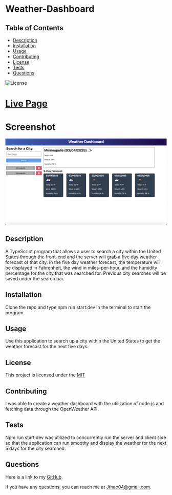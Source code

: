 # Weather-Dashboard

## Table of Contents
- [Description](#description)
- [Installation](#installation)
- [Usage](#usage)
- [Contributing](#contributing)
- [License](#license)
- [Tests](#tests)
- [Questions](#questions)

![License](https://img.shields.io/badge/License-MIT-yellow.svg)

# [Live Page]()

# Screenshot
![Screenshot](/client/public/Screenshot.png)

## Description

A TypeScript program that allows a user to search a city within the United States through the front-end and the server will grab a five day weather forecast of that city. In the five day weather forecast, the temperature will be displayed in Fahrenheit, the wind in miles-per-hour, and the humidity percentage for the city that was searched for. Previous city searches will be saved under the search bar.

## Installation

Clone the repo and type npm run start:dev in the terminal to start the program.

## Usage

Use this application to search up a city within the United States to get the weather forecast for the next five days.

## License

This project is licensed under the [MIT]([License](https://opensource.org/licenses/MIT))

## Contributing

I was able to create a weather dashboard with the utilization of node.js and fetching data through the OpenWeather API.

## Tests

Npm run start:dev was utilized to concurrently run the server and client side so that the application can run smoothy and display the weather for the next 5 days for the city searched.

## Questions
Here is a link to my [GitHub](https://github.com/Jthao04).

If you have any questions, you can reach me at [Jthao04@gmail.com](mailto:Jthao04@gmail.com).
